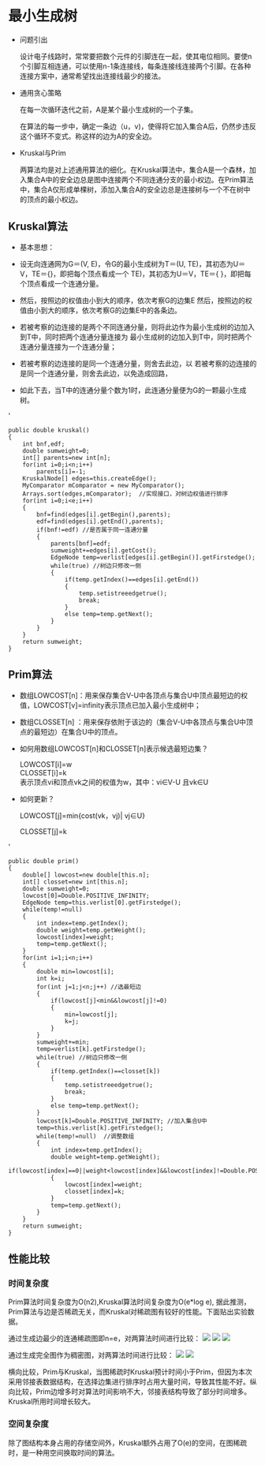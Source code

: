 # 最小生成树 #

- 问题引出
	
	设计电子线路时，常常要把数个元件的引脚连在一起，使其电位相同。要使n个引脚互相连通，可以使用n-1条连接线，每条连接线连接两个引脚。在各种连接方案中，通常希望找出连接线最少的接法。

- 通用贪心策略

	在每一次循环迭代之前，A是某个最小生成树的一个子集。
	
	在算法的每一步中，确定一条边（u，v)，使得将它加入集合A后，仍然步违反这个循环不变式。称这样的边为A的安全边。

- Kruskal与Prim

	两算法均是对上述通用算法的细化。在Kruskal算法中，集合A是一个森林，加入集合A中的安全边总是图中连接两个不同连通分支的最小权边。在Prim算法中，集合A仅形成单棵树，添加入集合A的安全边总是连接树与一个不在树中的顶点的最小权边。

## Kruskal算法 ##

- 基本思想：

- 设无向连通网为G＝(V, E)，令G的最小生成树为T＝(U, TE)，其初态为U＝V，TE＝{}，即把每个顶点看成一个 TE)，其初态为U＝V，TE＝{ }，即把每个顶点看成一个连通分量。

- 然后，按照边的权值由小到大的顺序，依次考察G的边集E 然后，按照边的权值由小到大的顺序，依次考察G的边集E中的各条边。

- 若被考察的边连接的是两个不同连通分量，则将此边作为最小生成树的边加入到T中，同时把两个连通分量连接为 最小生成树的边加入到T中，同时把两个连通分量连接为一个连通分量；

- 若被考察的边连接的是同一个连通分量，则舍去此边，以 若被考察的边连接的是同一个连通分量，则舍去此边，以免造成回路，

- 如此下去，当T中的连通分量个数为1时，此连通分量便为G的一颗最小生成树。

'

	public double kruskal()
	{
		int bnf,edf;
		double sumweight=0;
		int[] parents=new int[n];
		for(int i=0;i<n;i++)
			parents[i]=-1;
		KruskalNode[] edges=this.createEdge(); 
		MyComparator mComparator = new MyComparator(); 
		Arrays.sort(edges,mComparator);  //实现接口，对树边权值进行排序
		for(int i=0;i<e;i++)
		{
			bnf=find(edges[i].getBegin(),parents);
			edf=find(edges[i].getEnd(),parents);
			if(bnf!=edf) //是否属于同一连通分量
			{
				parents[bnf]=edf;
				sumweight+=edges[i].getCost();
				EdgeNode temp=verlist[edges[i].getBegin()].getFirstedge();
				while(true) //树边只修改一侧
				{
					if(temp.getIndex()==edges[i].getEnd())
					{
						temp.setistreeedgetrue();
						break;
					}
					else temp=temp.getNext();
				}
			}
		}
		return sumweight;
	}

## Prim算法 ##


- 数组LOWCOST[n]：用来保存集合V-U中各顶点与集合U中顶点最短边的权值，LOWCOST[v]=infinity表示顶点已加入最小生成树中；


- 数组CLOSSET[n] ：用来保存依附于该边的（集合V-U中各顶点与集合U中顶点的最短边）在集合U中的顶点。


- 如何用数组LOWCOST[n]和CLOSSET[n]表示候选最短边集？

	LOWCOST[i]=w  
	CLOSSET[i]=k  
	表示顶点vi和顶点vk之间的权值为w，其中：vi∈V-U 且vk∈U

- 如何更新？

	LOWCOST[j]=min{cost(vk，vj)| vj∈U}

	CLOSSET[j]=k

'

	public double prim()
	{
		double[] lowcost=new double[this.n];
		int[] closset=new int[this.n];
		double sumweight=0;
		lowcost[0]=Double.POSITIVE_INFINITY;
		EdgeNode temp=this.verlist[0].getFirstedge();
		while(temp!=null)
		{
			int index=temp.getIndex();
			double weight=temp.getWeight();
			lowcost[index]=weight;
			temp=temp.getNext();
		}
		for(int i=1;i<n;i++)
		{
			double min=lowcost[i];
			int k=i;
			for(int j=1;j<n;j++) //选最短边
			{
				if(lowcost[j]<min&&lowcost[j]!=0)
				{
					min=lowcost[j];
					k=j;
				}
			}
			sumweight+=min;
			temp=verlist[k].getFirstedge();
			while(true) //树边只修改一侧
			{
				if(temp.getIndex()==closset[k])
				{
					temp.setistreeedgetrue();
					break;
				}
				else temp=temp.getNext();
			}
			lowcost[k]=Double.POSITIVE_INFINITY; //加入集合U中
			temp=this.verlist[k].getFirstedge();
			while(temp!=null)  //调整数组
			{
				int index=temp.getIndex();
				double weight=temp.getWeight();
				if(lowcost[index]==0||weight<lowcost[index]&&lowcost[index]!=Double.POSITIVE_INFINITY)
				{
					lowcost[index]=weight;
					closset[index]=k;
				}
				temp=temp.getNext();
			}
		}
		return sumweight;
	}

## 性能比较 ##

### 时间复杂度 ###
Prim算法时间复杂度为O(n2),Kruskal算法时间复杂度为O(e*log e),
据此推测，Prim算法与边是否稀疏无关，而Kruskal对稀疏图有较好的性能。下面贴出实验数据。

通过生成边最少的连通稀疏图即n=e，对两算法时间进行比较：
![](http://i.imgur.com/nNXsroP.png)
![](http://i.imgur.com/HtztHQY.png)
![](http://i.imgur.com/wDmrKk3.png)

通过生成完全图作为稠密图，对两算法时间进行比较：
![](http://i.imgur.com/UCE2Klk.png)
![](http://i.imgur.com/ENkbQ6m.png)

横向比较，Prim与Kruskal，当图稀疏时Kruskal预计时间小于Prim，但因为本次采用邻接表数据结构，在选择边集进行排序时占用大量时间，导致其性能不好。纵向比较，Prim边增多时对算法时间影响不大，邻接表结构导致了部分时间增多。Kruskal所用时间增长较大。

### 空间复杂度 ###

除了图结构本身占用的存储空间外，Kruskal额外占用了O(e)的空间，在图稀疏时，是一种用空间换取时间的算法。
